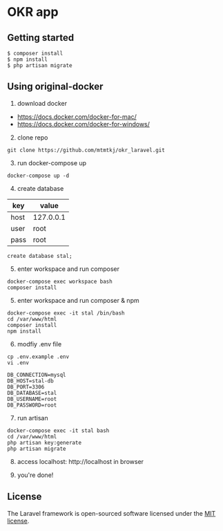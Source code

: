 # OKR app

## Getting started

```console
$ composer install
$ npm install
$ php artisan migrate
```

## Using original-docker

1. download docker

- https://docs.docker.com/docker-for-mac/
- https://docs.docker.com/docker-for-windows/

2. clone repo
```
git clone https://github.com/mtmtkj/okr_laravel.git
```

3. run docker-compose up

```
docker-compose up -d
```

4. create database

key | value
--- | ---
host | 127.0.0.1
user | root
pass | root

```
create database stal;
```

5. enter workspace and run composer
``` 
docker-compose exec workspace bash
composer install
```

5. enter workspace and run composer & npm
``` 
docker-compose exec -it stal /bin/bash
cd /var/www/html
composer install
npm install
```

6. modfiy .env file
```
cp .env.example .env
vi .env
```
```
DB_CONNECTION=mysql
DB_HOST=stal-db
DB_PORT=3306
DB_DATABASE=stal
DB_USERNAME=root
DB_PASSWORD=root
```

7. run artisan
```
docker-compose exec -it stal bash
cd /var/www/html
php artisan key:generate
php artisan migrate
```

8. access localhost: http://localhost in browser

9. you're done!

## License

The Laravel framework is open-sourced software licensed under the [MIT license](http://opensource.org/licenses/MIT).
